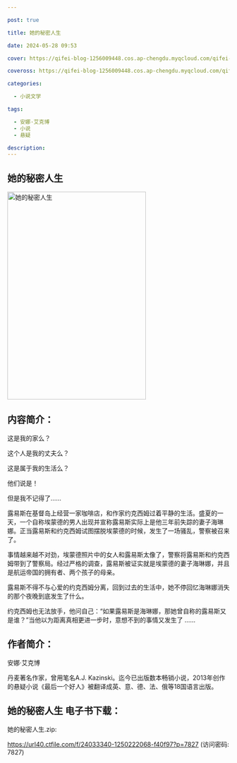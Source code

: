 ```yaml
---

post: true

title: 她的秘密人生

date: 2024-05-28 09:53

cover: https://qifei-blog-1256009448.cos.ap-chengdu.myqcloud.com/qifei-blog/65f6e42b9f345e8d033269d0.jpg

coveross: https://qifei-blog-1256009448.cos.ap-chengdu.myqcloud.com/qifei-blog/65f6e42b9f345e8d033269d0.jpg

categories:

  - 小说文学

tags:

  - 安娜·艾克博
  - 小说
  - 悬疑

description:
---
```


## 她的秘密人生
<img alt="她的秘密人生 " class="aligncenter loading" data-was-processed="true" decoding="async" fetchpriority="high" height="471" src="https://qifei-blog-1256009448.cos.ap-chengdu.myqcloud.com/qifei-blog/65f6e42b9f345e8d033269d0.jpg" style="cursor: zoom-in;" width="314"/>

## 内容简介：

这是我的家么？

这个人是我的丈夫么？

这是属于我的生活么？

他们说是！

但是我不记得了……

露易斯在基督岛上经营一家咖啡店，和作家约克西姆过着平静的生活。盛夏的一天，一个自称埃蒙德的男人出现并宣称露易斯实际上是他三年前失踪的妻子海琳娜。正当露易斯和约克西姆试图摆脱埃蒙德的时候，发生了一场骚乱，警察被召来了。

事情越来越不对劲，埃蒙德照片中的女人和露易斯太像了，警察将露易斯和约克西姆带到了警察局。经过严格的调查，露易斯被证实就是埃蒙德的妻子海琳娜，并且是航运帝国的拥有者、两个孩子的母亲。

露易斯不得不与心爱的约克西姆分离，回到过去的生活中，她不停回忆海琳娜消失的那个夜晚到底发生了什么。

约克西姆也无法放手，他问自己：“如果露易斯是海琳娜，那她曾自称的露易斯又是谁？”当他以为距离真相更进一步时，意想不到的事情又发生了 ……

## 作者简介：

安娜·艾克博

丹麦著名作家，曾用笔名A.J. Kazinski。迄今已出版数本畅销小说，2013年创作的悬疑小说《最后一个好人》被翻译成英、意、德、法、俄等18国语言出版。

## 她的秘密人生 电子书下载：



她的秘密人生.zip: 

https://url40.ctfile.com/f/24033340-1250222068-f40f97?p=7827 (访问密码: 7827)
